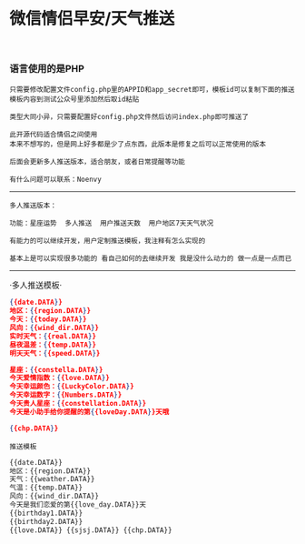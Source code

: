 # 微信情侣早安/天气推送    <br> <br>
### 语言使用的是PHP
    只需要修改配置文件config.php里的APPID和app_secret即可，模板id可以复制下面的推送模板内容到测试公众号里添加然后取id粘贴
    
    类型大同小异，只需要配置好config.php文件然后访问index.php即可推送了
    
    此开源代码适合情侣之间使用
    本来不想写的，但是网上好多都是少了点东西，此版本是修复之后可以正常使用的版本

    后面会更新多人推送版本，适合朋友，或者日常提醒等功能
        
    有什么问题可以联系：Noenvy
***
    多人推送版本：
        
    功能：星座运势  多人推送  用户推送天数  用户地区7天天气状况

    有能力的可以继续开发，用户定制推送模板，我注释有怎么实现的
    
    基本上是可以实现很多功能的 看自己如何的去继续开发 我是没什么动力的 做一点是一点而已
***
·多人推送模板·<br>
```json
{{date.DATA}} 
地区：{{region.DATA}} 
今天：{{today.DATA}}
风向：{{wind_dir.DATA}}
实时天气：{{real.DATA}}
昼夜温差：{{temp.DATA}} 
明天天气：{{speed.DATA}}

星座：{{constella.DATA}}
今天爱情指数：{{love.DATA}}
今天幸运颜色：{{LuckyColor.DATA}}
今天幸运数字：{{Numbers.DATA}}
今天贵人星座：{{constellation.DATA}}
今天是小助手给你提醒的第{{loveDay.DATA}}天哦 

{{chp.DATA}} 
```
`推送模板` <br>
```html
{{date.DATA}} 
地区：{{region.DATA}} 
天气：{{weather.DATA}} 
气温：{{temp.DATA}}  
风向：{{wind_dir.DATA}} 
今天是我们恋爱的第{{love_day.DATA}}天  
{{birthday1.DATA}} 
{{birthday2.DATA}} 
{{love.DATA}} {{sjsj.DATA}} {{chp.DATA}}
```

